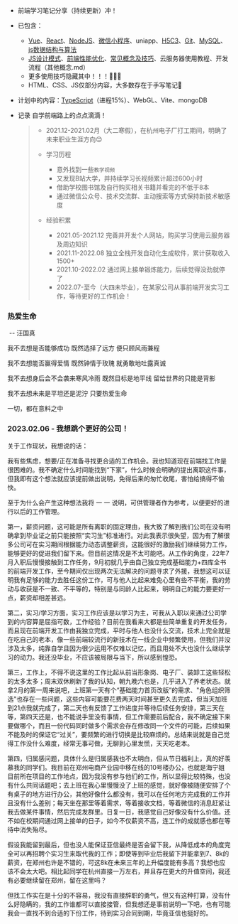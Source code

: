 - 前端学习笔记分享（持续更新）冲！

- 已包含：

  - [Vue](https://gitee.com/wzt521/personal-notes/tree/master/vue)、[React](https://gitee.com/wzt521/personal-notes/blob/master/React.md)、[NodeJS](https://gitee.com/wzt521/personal-notes/blob/master/NodeJS.md)、[微信小程序](https://gitee.com/wzt521/personal-notes/blob/master/微信小程序.md)、uniapp、[H5C3](https://gitee.com/wzt521/personal-notes/blob/master/H5C3补充.md)、[Git](https://gitee.com/wzt521/personal-notes/blob/master/Git.md)、[MySQL](https://gitee.com/wzt521/personal-notes/tree/master/数据库)、[js数据结构与算法](https://gitee.com/wzt521/personal-notes/blob/master/js数据结构与算法.md)
  - [JS设计模式](https://gitee.com/wzt521/personal-notes/blob/master/其他概念.md#设计模式)、[前端性能优化](https://gitee.com/wzt521/personal-notes/blob/master/其他概念.md#前端性能优化)、[常见概念及技巧](https://gitee.com/wzt521/personal-notes/blob/master/其他概念.md#概念)、云服务器使用教程、开发流程（其他概念.md）
  - 更多使用技巧隐藏其中！！！🎨🎨🎨
  - HTML、CSS、JS仅部分内容，大多数存在于手写笔记🤣

- 计划中的内容：[TypeScript](https://gitee.com/wzt521/personal-notes/blob/master/TypeScript.md)（进程15%）、WebGL、Vite、mongoDB

 - 记录 自学前端路上的点点滴滴！

   > - 2021.12-2021.02月（大二寒假），在杭州电子厂打工期间，明确了未来职业生涯方向😊
   >
   > - 学习历程
   >   - 意外找到一些`教学视频`
   >   - 又发现B站大学，并持续学习长视频累计超过600小时
   >   - 借助学校图书馆及自行购买相关书籍并看完的不低于8本
   >   - 通过微信公众号、技术交流群、主动搜索等方式保持新技术敏感度
   > - 经验积累
   >   - 2021.05-2021.12  完善并开发个人网站，购买学习使用云服务器及周边知识
   >   - 2021.11-2022.08  独立全栈开发自动化生成软件，累计获取收入1500+
   >   - 2021.10-2022.02  通过网上接单锻炼能力，后续觉得没劲就停了
   >   - 2022.07-至今（大四未毕业），在某家公司从事前端开发实习工作，等待更好的工作机会！











### 热爱生命

​             -- 汪国真

我不去想是否能够成功
既然选择了远方
便只顾风雨兼程

我不去想能否赢得爱情
既然钟情于玫瑰
就勇敢地吐露真诚

我不去想身后会不会袭来寒风冷雨
既然目标是地平线
留给世界的只能是背影

我不去想未来是平坦还是泥泞
只要热爱生命

一切，都在意料之中













### 2023.02.06 - 我想跳个更好的公司！

关于工作现状，我想说的话：

我有些焦虑，想要/正在准备寻找更合适的工作机会。我也知道现在前端找工作是很困难的。我不确定什么时间能找到“下家”，什么时候会明确的提出离职这件事，但我即有这个想法就应该提前做出说明，免得后来的匆忙收尾，害怕给搞得不愉快。

至于为什么会产生这种想法我将 一 一 说明，可供管理者作为参考，以便更好的进行以后的工作管理。

第一，薪资问题，这可能是所有离职的固定理由，我大致了解到我们公司在没有明确拿到毕业证之前只能按照“实习生”标准进行。对此我表示很失望，因为有了解很多公司可在实习期间根据能力动态调整薪资，这能很好的激励我们继续努力工作，能够更好的促进我们留下来。但目前这情况是不太可能吧。从工作的角度，22年7月入职后慢慢接触到工作任务，9月初就几乎由自己独立完成基础能力+四库全书的前端开发工作，至今期间仅出现两次无法解决的问题寻求了外援，我想这可以证明我有足够的能力去胜任这份工作，可与他人比起来难免心里有些不平衡，我的劳动与收获是不一致、不平等的，特别是与同龄人比起来，明明自己的能力要更好一点，薪资却相差甚远。

第二，实习/学习方面，实习工作应该是以学习为主，可我从入职以来通过公司学到的内容算是屈指可数，工作经验？目前在我看来大都是些简单重复的开发任务，而且现在前端开发工作由我独立完成，平时与他人也没什么交流，技术上完全就是在吃自己的老本，像一些前端较流行的新技术在一线企业中频繁使用，但我们并没涉及太多，纯靠自学且因为很少运用不仅难以记忆，而且用处不大也没什么继续学习的动力。我还没毕业，不应该被局限与当下，所以感到惶恐。

第三，工作上，不得不说这里的工作比起从前当形象岗、电子厂、装卸工这些轻松的太多太多；周末双休刷新了我的认知，朝九晚六也是，几乎进入了养老状态。就拿2月的第一周来说吧，上班第一天有个“基础能力首页改版”的需求、"角色组织筛选"也存在一些问题，这些内容可能要花费两天时间甚至更久去完成，但当天加班到21点我就完成了，第二天也有反馈了工作进度并等待后续任务安排，第三天在等，第四天还是，也不能说手里没有事情，但工作需要前后配合，我不确定接下来要做哪个，而且一份代码同时做多个需求会存在修改同一个文件的可能，后续如果不能及时的保证它“过关”，要频繁的进行切换是比较麻烦的。总结来说就是自己觉得工作没什么难度，经常无事可做，无聊到心里发慌，天天吃老本。

第四，归属感问题，具体什么是归属感我也不太明白，但从节日福利上，真的好羡慕我的同学们。我目前在郑州电商产业园中移在线的10号楼办公，也就是海宁姐目前所在项目的工作地点，因为我没有参与他们的工作，所以显得比较特殊，也没有什么共同话题吧；去上班在我心里慢慢没了上班的感觉，就好像被随便安排了个有桌子的地方进行办公，其他好像什么都没有，我可以在任何地方完成我的工作并且没有什么差别；每天坐在那里等着需求，等着接收文档，等着微信的消息赶紧让我去做某件事情，然后完成发群里。日复一日，我感觉自己好像没有什么价值。还不如在校期间通过网上接单的日子，如今不仅薪资不高，连工作的成就感也都在等待中消失殆尽。

假设我能留到最后，但也没人能保证亚信最终是否会留下我，从降低成本的角度完全可以再招聘个实习生来取代我的工作；即使等到毕业后我留下并能拿到7、8k的薪资，在郑州也许是不错的，可这8k在未来三年的上升幅度能有多高？我想也应该不会太大吧。相比起同学在杭州直接一万左右，并且存在更大的升值空间，我还有必要继续留在郑州，留在这里吗？

但找工作实在是十分的不容易，我没有直接辞职的勇气，但又有这种打算，没有什么好隐瞒的，我的工作谁都可以直接接管，但我想还是事前说明一下吧，也有可能我会一直找不到合适的下份工作，待到实习合同到期，毕竟亚信也挺好的。
